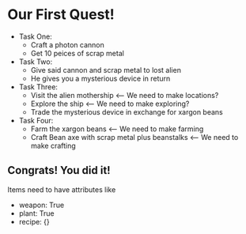 # Our First Quest!
- Task One:
    - Craft a photon cannon
    - Get 10 peices of scrap metal
- Task Two:
    - Give said cannon and scrap metal to lost alien
    - He gives you a mysterious device in return
- Task Three:
    - Visit the alien mothership <-- We need to make locations?
    - Explore the ship  <-- We need to make exploring?
    - Trade the mysterious device in exchange for xargon beans
- Task Four:
    - Farm the xargon beans <-- We need to make farming
    - Craft Bean axe with scrap metal plus beanstalks <-- We need to make crafting
## Congrats! You did it!

Items need to have attributes like 
- weapon: True
- plant: True
- recipe: {}